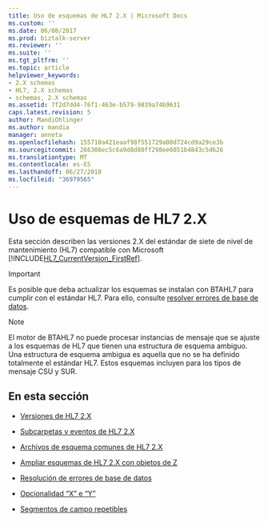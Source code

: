 ```yaml
---
title: Uso de esquemas de HL7 2.X | Microsoft Docs
ms.custom: ''
ms.date: 06/08/2017
ms.prod: biztalk-server
ms.reviewer: ''
ms.suite: ''
ms.tgt_pltfrm: ''
ms.topic: article
helpviewer_keywords:
- 2.X schemas
- HL7, 2.X schemas
- schemas, 2.X schemas
ms.assetid: 7f2d7dd4-76f1-463e-b579-9839a74b9631
caps.latest.revision: 5
author: MandiOhlinger
ms.author: mandia
manager: anneta
ms.openlocfilehash: 155710a421eaaf98f551729a00d724cd9a29ce3b
ms.sourcegitcommit: 266308ec5c6a9d8d80ff298ee6051b4843c5d626
ms.translationtype: MT
ms.contentlocale: es-ES
ms.lasthandoff: 06/27/2018
ms.locfileid: "36979565"
---
```

# <a name="using-hl7-2x-schemas"></a>Uso de esquemas de HL7 2.X
Esta sección describen las versiones 2.X del estándar de siete de nivel de mantenimiento (HL7) compatible con Microsoft [!INCLUDE[HL7_CurrentVersion_FirstRef](../../includes/hl7-currentversion-firstref-md.md)].  
  
> [!IMPORTANT]
>  Es posible que deba actualizar los esquemas se instalan con BTAHL7 para cumplir con el estándar HL7. Para ello, consulte [resolver errores de base de datos](../../adapters-and-accelerators/accelerator-hl7/resolving-database-errors.md).  
  
> [!NOTE]
>  El motor de BTAHL7 no puede procesar instancias de mensaje que se ajuste a los esquemas de HL7 que tienen una estructura de esquema ambiguo. Una estructura de esquema ambigua es aquella que no se ha definido totalmente el estándar HL7. Estos esquemas incluyen para los tipos de mensaje CSU y SUR.  
  
## <a name="in-this-section"></a>En esta sección  
  
-   [Versiones de HL7 2.X](../../adapters-and-accelerators/accelerator-hl7/hl7-2-x-versions.md)  
  
-   [Subcarpetas y eventos de HL7 2.X](../../adapters-and-accelerators/accelerator-hl7/hl7-2-x-subfolders-and-events.md)  
  
-   [Archivos de esquema comunes de HL7 2.X](../../adapters-and-accelerators/accelerator-hl7/hl7-2-x-common-schema-files.md)  
  
-   [Ampliar esquemas de HL7 2.X con objetos de Z](../../adapters-and-accelerators/accelerator-hl7/extending-hl7-2-x-schemas-with-z-objects.md)  
  
-   [Resolución de errores de base de datos](../../adapters-and-accelerators/accelerator-hl7/resolving-database-errors.md)  
  
-   [Opcionalidad “X” e “Y”](../../adapters-and-accelerators/accelerator-hl7/x-and-y-optionality.md)  
  
-   [Segmentos de campo repetibles](../../adapters-and-accelerators/accelerator-hl7/repeatable-field-segments.md)